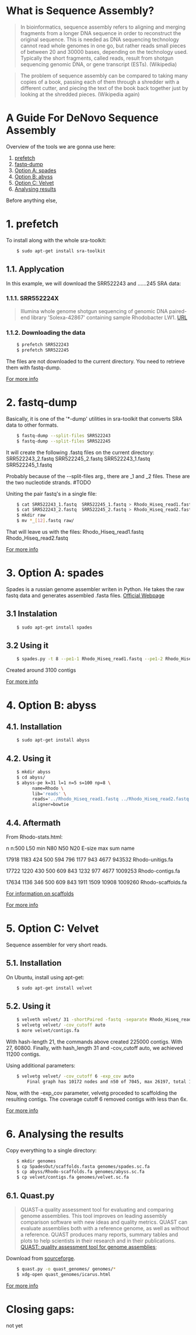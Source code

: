# What is Sequence Assembly?

> In bioinformatics, sequence assembly refers to aligning and merging fragments from a longer DNA sequence in order to reconstruct the original sequence. This is needed as DNA sequencing technology cannot read whole genomes in one go, but rather reads small pieces of between 20 and 30000 bases, depending on the technology used. Typically the short fragments, called reads, result from shotgun sequencing genomic DNA, or gene transcript (ESTs). (Wikipedia)

> The problem of sequence assembly can be compared to taking many copies of a book, passing each of them through a shredder with a different cutter, and piecing the text of the book back together just by looking at the shredded pieces. (Wikipedia again)

# A Guide For DeNovo Sequence Assembly

Overview of the tools we are gonna use here:

1. [prefetch](DeNovoAssembly.md#1-prefetch) 
2. [fastq-dump](DeNovoAssembly.md#2-fastq-dump)  
3. [Option A: spades](DeNovoAssembly.md#3-option-a-spades)
4. [Option B: abyss](DeNovoAssembly.md#4-option-b-abyss)
5. [Option C: Velvet](DeNovoAssembly.md#5-option-c-velvet)
6. [Analysing results](DeNovoAssembly.md#6-analysing-the-results)

Before anything else, 

# 1. prefetch
To install along with the whole sra-toolkit:

```sh
    $ sudo apt-get install sra-toolkit
```

## 1.1. Applycation

In this example, we will download the SRR522243 and ......245 SRA data:

### 1.1.1. SRR552224X

> Illumina whole genome shotgun sequencing of genomic DNA paired-end library 'Solexa-42867' containing sample Rhodobacter LW1. [URL](https://trace.ncbi.nlm.nih.gov/Traces/sra/sra.cgi?view=run_browser&run=SRR522243)

### 1.1.2. Downloading the data

```sh
    $ prefetch SRR522243
    $ prefetch SRR522245
```
The files are not downloaded to the current directory. You need to retrieve them with fastq-dump.

[For more info](prefatch.md)

# 2. fastq-dump

Basically, it is one of the '*-dump' utilities in sra-toolkit that converts SRA data to other formats.
```sh
    $ fastq-dump --split-files SRR522243
    $ fastq-dump --split-files SRR522245
```
It will create the following .fastq files on the current directory:
SRR522243_2.fastq  SRR522245_2.fastq
SRR522243_1.fastq  SRR522245_1.fastq

Probably because of the --split-files arg., there are _1 and _2 files. These are the two nucleotide strands. #TODO

Uniting the pair fastq's in a single file:
```sh
    $ cat SRR522243_1.fastq  SRR522245_1.fastq > Rhodo_Hiseq_read1.fastq
    $ cat SRR522243_2.fastq  SRR522245_2.fastq > Rhodo_Hiseq_read2.fastq
    $ mkdir raw 
    $ mv *_[12].fastq raw/
```

That will leave us with the files:
Rhodo_Hiseq_read1.fastq  Rhodo_Hiseq_read2.fastq

[For more info](fastq-dump.md)

# 3. Option A: spades

Spades is a russian genome assembler writen in Python. He takes the raw fastq data and generates assembled .fasta files.
[Official Webpage](http://cab.spbu.ru/software/spades/)

## 3.1 Instalation
```sh
    $ sudo apt-get install spades
```

## 3.2 Using it

```sh
    $ spades.py -t 8 --pe1-1 Rhodo_Hiseq_read1.fastq --pe1-2 Rhodo_Hiseq_read2.fastq -o SpadesOut
```

Created around 3100 contigs

[For more info](spades.md)

# 4. Option B: abyss

## 4.1. Installation
```sh
    $ sudo apt-get install abyss
```

## 4.2. Using it

```sh
    $ mkdir abyss
    $ cd abyss/
    $ abyss-pe k=31 l=1 n=5 s=100 np=8 \
          name=Rhodo \
          lib='reads' \
          reads='../Rhodo_Hiseq_read1.fastq ../Rhodo_Hiseq_read2.fastq' \
          aligner=bowtie
```

## 4.4. Aftermath
From Rhodo-stats.html:

n   n:500   L50     min     N80     N50     N20     E-size  max     sum     name

17918   1183    424     500     594     796     1177    943     4677    943532  Rhodo-unitigs.fa

17722   1220    430     500     609     843     1232    977     4677    1009253     Rhodo-contigs.fa

17634   1136    346     500     609     843     1911    1509    10908   1009260     Rhodo-scaffolds.fa

[For information on scaffolds](https://genome.jgi.doe.gov/help/scaffolds.jsf)

[For more info](abyss.md)

# 5. Option C: Velvet
Sequence assembler for very short reads.

## 5.1. Installation

On Ubuntu, install using apt-get:
```sh
    $ sudo apt-get install velvet
```
## 5.2. Using it

```sh
    $ velveth velvet/ 31 -shortPaired -fastq -separate Rhodo_Hiseq_read1.fastq Rhodo_Hiseq_read2.fastq
    $ velvetg velvet/ -cov_cutoff auto
    $ more velvet/contigs.fa
```
With hash-length 21, the commands above created 225000 contigs. With 27, 60800. Finally, with hash_length 31 and -cov_cutoff auto, we achieved 11200 contigs.

Using additional parameters:
```sh
    $ velvetg velvet/ -cov_cutoff 6 -exp_cov auto
        Final graph has 10172 nodes and n50 of 7045, max 26197, total 1448145, using 645018/1979216 reads
```
Now, with the -exp_cov parameter, velvetg proceded to scaffolding the resulting contigs. The coverage cutoff 6 removed contigs with less than 6x.

[For more info](velvet.md)

# 6. Analysing the results
Copy everything to a single directory:
```sh
    $ mkdir genomes
    $ cp SpadesOut/scaffolds.fasta genomes/spades.sc.fa
    $ cp abyss/Rhodo-scaffolds.fa genomes/abyss.sc.fa
    $ cp velvet/contigs.fa genomes/velvet.sc.fa
```

## 6.1. Quast.py
> QUAST-a quality assessment tool for evaluating and comparing genome assemblies. This tool improves on leading assembly comparison software with new ideas and quality metrics. QUAST can evaluate assemblies both with a reference genome, as well as without a reference. QUAST produces many reports, summary tables and plots to help scientists in their research and in their publications. [QUAST: quality assessment tool for genome assemblies](https://www.ncbi.nlm.nih.gov/pubmed/23422339);

Download from [sourceforge](http://quast.sourceforge.net/quast).

```sh
    $ quast.py -o quast_genomes/ genomes/*
    $ xdg-open quast_genomes/icarus.html
```

[For more info](quast.md)

# Closing gaps: 
not yet
